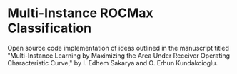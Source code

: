 # Multi-Instance ROCMax Classification

Open source code implementation of ideas outlined in the manuscript titled "Multi-Instance Learning by Maximizing the Area Under Receiver Operating Characteristic Curve," by I. Edhem Sakarya and O. Erhun Kundakcioglu.

